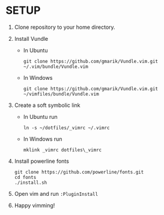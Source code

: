 # SETUP

1. Clone repository to your home directory.
2. Install Vundle
    - In Ubuntu

        `git clone https://github.com/gmarik/Vundle.vim.git ~/.vim/bundle/Vundle.vim`
    - In Windows

        `git clone https://github.com/gmarik/Vundle.vim.git ~/vimfiles/bundle/Vundle.vim`
3. Create a soft symbolic link
    - In Ubuntu run

        `ln -s ~/dotfiles/_vimrc ~/.vimrc`
    - In Windows run
    
        `mklink _vimrc dotfiles\_vimrc`
4. Install powerline fonts

    ```
    git clone https://github.com/powerline/fonts.git
    cd fonts
    ./install.sh
    ```
5. Open vim and run
    `:PluginInstall`
6. Happy vimming!
